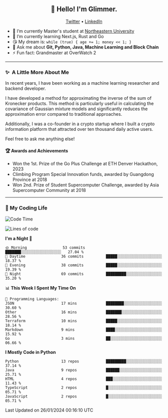 <h2 align="center">👋 Hello! I'm Glimmer.</h2>
<p align="center">
  <a href="https://twitter.com/glimmerllx">Twitter</a> •
  <a href="https://www.linkedin.com/in/glimmer0x/">LinkedIn</a>
</p>

- 🔭 I’m currently Master's student at [Northeastern University](https://www.northeastern.edu/)
- 🌱 I’m currently learning Next.js, Rust and Go
- 😘 My dream is: `while (true) { age += 1; money << 1; }`
- 💬 Ask me about **Git, Python, Java, Machine Learning and Block Chain**
- ⚡ Fun fact: Grandmaster at OverWatch 2

---
### ✨&nbsp; A Little More About Me
In recent years, I have been working as a machine learning researcher and backend developer. 

I have developed a method for approximating the inverse of the sum of Kronecker products. This method is particularly useful in calculating the covariance of Gaussian mixture models and significantly reduces the approximation error compared to traditional approaches.

Additionally, I was a co-founder in a crypto startup where I built a crypto information platform that attracted over ten thousand daily active users.

Feel free to ask me anything else!

#### 🏆 Awards and Achievements
- Won the 1st. Prize of the Go Plus Challenge at ETH Denver Hackathon, 2023
- Climbing Program Special Innovation funds, awarded by Guangdong Province at 2018
- Won 2nd. Prize of Student Supercomputer Challenge, awarded by Asia Supercomputer Community at 2018

---
### 🤗 My Coding Life
<!--START_SECTION:waka-->
![Code Time](http://img.shields.io/badge/Code%20Time-1%2C318%20hrs%2046%20mins-blue)

![Lines of code](https://img.shields.io/badge/From%20Hello%20World%20I%27ve%20Written-2.2%20million%20lines%20of%20code-blue)

**I'm a Night 🦉** 

```text
🌞 Morning                53 commits          ███████░░░░░░░░░░░░░░░░░░   27.04 % 
🌆 Daytime                36 commits          █████░░░░░░░░░░░░░░░░░░░░   18.37 % 
🌃 Evening                38 commits          █████░░░░░░░░░░░░░░░░░░░░   19.39 % 
🌙 Night                  69 commits          █████████░░░░░░░░░░░░░░░░   35.20 % 
```


📊 **This Week I Spent My Time On** 

```text
💬 Programming Languages: 
JSON                     17 mins             ████████░░░░░░░░░░░░░░░░░   30.60 % 
Other                    16 mins             ███████░░░░░░░░░░░░░░░░░░   28.56 % 
Terraform                10 mins             █████░░░░░░░░░░░░░░░░░░░░   18.14 % 
Markdown                 9 mins              ████░░░░░░░░░░░░░░░░░░░░░   15.92 % 
Go                       3 mins              ██░░░░░░░░░░░░░░░░░░░░░░░   06.66 % 
```

**I Mostly Code in Python** 

```text
Python                   13 repos            █████████░░░░░░░░░░░░░░░░   37.14 % 
Java                     9 repos             ██████░░░░░░░░░░░░░░░░░░░   25.71 % 
HTML                     4 repos             ███░░░░░░░░░░░░░░░░░░░░░░   11.43 % 
TypeScript               2 repos             █░░░░░░░░░░░░░░░░░░░░░░░░   05.71 % 
JavaScript               2 repos             █░░░░░░░░░░░░░░░░░░░░░░░░   05.71 % 
```




 Last Updated on 26/01/2024 00:16:10 UTC
<!--END_SECTION:waka-->
